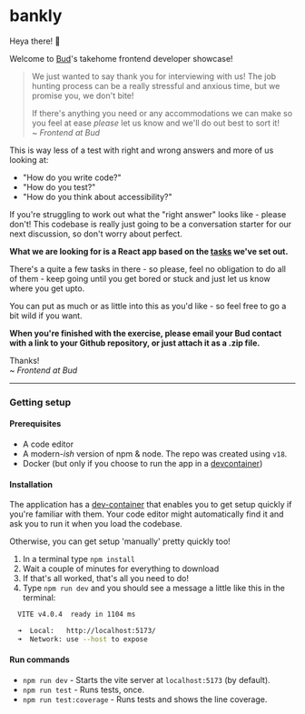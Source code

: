 # bankly

Heya there! 👋

Welcome to [Bud](https://www.thisisbud.com)'s takehome frontend developer showcase!

> We just wanted to say thank you for interviewing with us! The job hunting process can be a really stressful and anxious time, but we promise you, we don't bite!
>
> If there's anything you need or any accommodations we can make so you feel at ease _please_ let us know and we'll do out best to sort it!  
> ~ _Frontend at Bud_

This is way less of a test with right and wrong answers and more of us looking at:

- "How do you write code?"
- "How do you test?"
- "How do you think about accessibility?"

If you're struggling to work out what the "right answer" looks like - please don't! This codebase is really just going to be a conversation starter for our next discussion, so don't worry about perfect.

**What we are looking for is a React app based on the [tasks](./tasks) we've set out.**

There's a quite a few tasks in there - so please, feel no obligation to do all of them - keep going until you get bored or stuck and just let us know where you get upto.

You can put as much or as little into this as you'd like - so feel free to go a bit wild if you want.

**When you're finished with the exercise, please email your Bud contact with a link to your Github repository, or just attach it as a .zip file.**

Thanks!  
~ _Frontend at Bud_

---

### Getting setup

#### Prerequisites

- A code editor
- A modern-_ish_ version of npm & node. The repo was created using `v18`.
- Docker (but only if you choose to run the app in a [devcontainer](https://code.visualstudio.com/docs/remote/containers))

#### Installation

The application has a [dev-container](./.devcontainer/devcontainer.json) that enables you to get setup quickly if you're familiar with them. Your code editor might automatically find it and ask you to run it when you load the codebase.

Otherwise, you can get setup 'manually' pretty quickly too!

1. In a terminal type `npm install`
2. Wait a couple of minutes for everything to download
3. If that's all worked, that's all you need to do!
4. Type `npm run dev` and you should see a message a little like this in the terminal:

```bash
  VITE v4.0.4  ready in 1104 ms

  ➜  Local:   http://localhost:5173/
  ➜  Network: use --host to expose
```

#### Run commands

- `npm run dev` - Starts the vite server at `localhost:5173` (by default).
- `npm run test` - Runs tests, once.
- `npm run test:coverage` - Runs tests and shows the line coverage.
